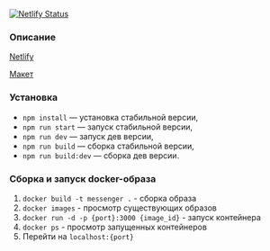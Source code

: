 [![Netlify Status](https://api.netlify.com/api/v1/badges/084f42de-8aa9-42f1-a0be-7e18d17c3a70/deploy-status)](https://app.netlify.com/sites/yp-web-messenger/deploys)

### Описание

[Netlify](https://yp-web-messenger.netlify.app/)

[Макет](https://www.figma.com/file/jF5fFFzgGOxQeB4CmKWTiE/Chat_external_link?node-id=1%3A498&t=gQns60FsYEIMNZXK-0)

### Установка

- `npm install` — установка стабильной версии,
- `npm run start` — запуск стабильной версии,
- `npm run dev` — запуск дев версии,
- `npm run build` — сборка стабильной версии,
- `npm run build:dev` — сборка дев версии.

### Сборка и запуск docker-образа

1. `docker build -t messenger .` - сборка образа
2. `docker images` - просмотр существующих образов
3. `docker run -d -p {port}:3000 {image_id}` - запуск контейнера
4. `docker ps` - просмотр запущенных контейнеров
5. Перейти на `localhost:{port}`

